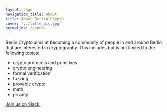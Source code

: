 ```yaml
---
layout: page
navigation_title: About
title: About Berlin Crypto
cover: '../title_pic.jpg'
permalink: /about/
---
```


Berlin Crypto aims at becoming a community of people in and around Berlin that are interested in cryptography.
This includes but is not limited to the following topics:
* crypto protocols and primitives
* crypto engineering
* formal verification
* fuzzing
* provable crypto
* math
* privacy

[Join us on Slack.](https://bit.ly/2CVQGI2)
